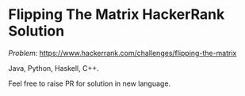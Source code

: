 # Flipping The Matrix HackerRank Solution

*Problem:* https://www.hackerrank.com/challenges/flipping-the-matrix


Java, Python, Haskell, C++.

Feel free to raise PR for solution in new language.
